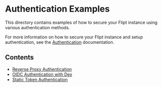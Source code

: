 # Authentication Examples

This directory contains examples of how to secure your Flipt instance using various authentication methods.

For more information on how to secure your Flipt instance and setup authentication, see the [Authentication](https://www.flipt.io/docs/authentication) documentation.

## Contents

* [Reverse Proxy Authentication](proxy/README.md)
* [OIDC Authentication with Dex](dex/README.md)
* [Static Token Authentication](token/README.md)
